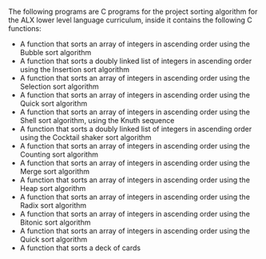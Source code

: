 The following programs are C programs for the project sorting algorithm for the ALX lower level language curriculum, inside it contains the following C functions:

* A function that sorts an array of integers in ascending order using the Bubble sort algorithm
* A function that sorts a doubly linked list of integers in ascending order using the Insertion sort algorithm
* A function that sorts an array of integers in ascending order using the Selection sort algorithm
* A function that sorts an array of integers in ascending order using the Quick sort algorithm
* A function that sorts an array of integers in ascending order using the Shell sort algorithm, using the Knuth sequence
* A function that sorts a doubly linked list of integers in ascending order using the Cocktail shaker sort algorithm
* A function that sorts an array of integers in ascending order using the Counting sort algorithm
* A function that sorts an array of integers in ascending order using the Merge sort algorithm
* A function that sorts an array of integers in ascending order using the Heap sort algorithm
* A function that sorts an array of integers in ascending order using the Radix sort algorithm
* A function that sorts an array of integers in ascending order using the Bitonic sort algorithm
* A function that sorts an array of integers in ascending order using the Quick sort algorithm
* A function that sorts a deck of cards
